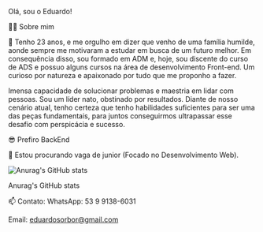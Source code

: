Olá, sou o Eduardo!

👨‍💻 Sobre mim

🌱 Tenho 23 anos, e me orgulho em dizer que venho de uma família humilde, aonde sempre me motivaram a estudar em busca de um futuro melhor. Em consequência disso, sou formado em ADM e, hoje, sou discente do curso de ADS e possuo alguns cursos na área de desenvolvimento Front-end. Um curioso por natureza e apaixonado por tudo que me proponho a fazer.

Imensa capacidade de solucionar problemas e maestria em lidar com pessoas. Sou um líder nato, obstinado por resultados. Diante de nosso cenário atual, tenho certeza que tenho habilidades suficientes para ser uma das peças fundamentais, para juntos conseguirmos ultrapassar esse desafio com perspicácia e sucesso.

😎 Prefiro BackEnd

👯 Estou procurando vaga de junior (Focado no Desenvolvimento Web).

![Anurag's GitHub stats](https://github-readme-stats.vercel.app/api?username=anuraghazra&show_icons=true)


Anurag's GitHub stats

📫 Contato:
WhatsApp: 53 9 9138-6031

Email: eduardosorbor@gmail.com
